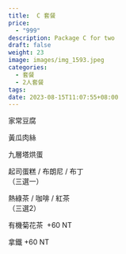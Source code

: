 ```yaml
---
title:  C 套餐
price:
  - "999"
description: Package C for two
draft: false
weight: 23
image: images/img_1593.jpeg
categories:
  - 套餐
  - 2人套餐
tags:
date: 2023-08-15T11:07:55+08:00
--- 
```


家常豆腐 

黃瓜肉絲         

九層塔烘蛋           

  起司蛋糕 / 布朗尼 / 布丁   
  （三選一）

  熱綠茶 / 咖啡 / 紅茶   
  （三選2）

  有機菊花茶  +60  NT

  拿鐵 +60  NT